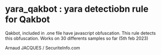 # yara_qakbot :  yara detectiobn rule for Qakbot

Qakbot, included in .one file have javascript obfuscation.
This rule detects this obfuscation.
Works on 30 differents samples so far (5th feb 2023)

Arnaud JACQUES / SecuriteInfo.com
